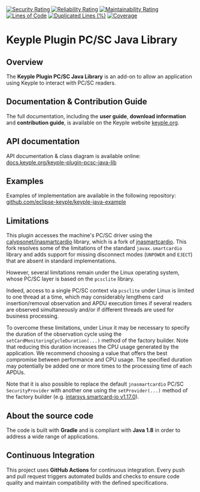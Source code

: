 [![Security Rating](https://sonarcloud.io/api/project_badges/measure?project=eclipse_keyple-plugin-pcsc-java-lib&metric=security_rating)](https://sonarcloud.io/summary/new_code?id=eclipse_keyple-plugin-pcsc-java-lib)
[![Reliability Rating](https://sonarcloud.io/api/project_badges/measure?project=eclipse_keyple-plugin-pcsc-java-lib&metric=reliability_rating)](https://sonarcloud.io/summary/new_code?id=eclipse_keyple-plugin-pcsc-java-lib)
[![Maintainability Rating](https://sonarcloud.io/api/project_badges/measure?project=eclipse_keyple-plugin-pcsc-java-lib&metric=sqale_rating)](https://sonarcloud.io/summary/new_code?id=eclipse_keyple-plugin-pcsc-java-lib)
[![Lines of Code](https://sonarcloud.io/api/project_badges/measure?project=eclipse_keyple-plugin-pcsc-java-lib&metric=ncloc)](https://sonarcloud.io/summary/new_code?id=eclipse_keyple-plugin-pcsc-java-lib)
[![Duplicated Lines (%)](https://sonarcloud.io/api/project_badges/measure?project=eclipse_keyple-plugin-pcsc-java-lib&metric=duplicated_lines_density)](https://sonarcloud.io/summary/new_code?id=eclipse_keyple-plugin-pcsc-java-lib)
[![Coverage](https://sonarcloud.io/api/project_badges/measure?project=eclipse_keyple-plugin-pcsc-java-lib&metric=coverage)](https://sonarcloud.io/summary/new_code?id=eclipse_keyple-plugin-pcsc-java-lib)

# Keyple Plugin PC/SC Java Library

## Overview

The **Keyple Plugin PC/SC Java Library** is an add-on to allow an application using Keyple to interact with PC/SC
readers.

## Documentation & Contribution Guide

The full documentation, including the **user guide**, **download information** and **contribution guide**, is available
on the Keyple website [keyple.org](https://keyple.org).

## API documentation

API documentation & class diagram is available online:
[docs.keyple.org/keyple-plugin-pcsc-java-lib](https://docs.keyple.org/keyple-plugin-pcsc-java-lib)

## Examples

Examples of implementation are available in the following repository:
[github.com/eclipse-keyple/keyple-java-example](https://github.com/eclipse-keyple/keyple-java-example)

## Limitations

This plugin accesses the machine's PC/SC driver using
the [calypsonet/jnasmartcardio](https://github.com/calypsonet/jnasmartcardio/) library, which is a fork of
[jnasmartcardio](https://github.com/jnasmartcardio/jnasmartcardio). This fork resolves some of the limitations of the standard `javax.smartcardio` library and adds 
support for missing disconnect modes (`UNPOWER` and `EJECT`) that are absent in standard implementations.

However, several limitations remain under the Linux operating system, whose PC/SC layer is based on the `pcsclite`
library.

Indeed, access to a single PC/SC context via `pcsclite` under Linux is limited to one thread at a time, which may
considerably lengthens card insertion/removal observation and APDU execution times if several readers are observed
simultaneously and/or if different threads are used for business processing.

To overcome these limitations, under Linux it may be necessary to specify the duration of the observation cycle using
the `setCardMonitoringCycleDuration(...)` method of the factory builder. Note that reducing this duration increases the
CPU usage generated by the application. We recommend choosing a value that offers the best compromise between
performance and CPU usage. The specified duration may potentially be added one or more times to the processing time of
each APDUs.

Note that it is also possible to replace the default `jnasmartcardio` PC/SC `SecurityProvider` with another one using
the `setProvider(...)` method of the factory builder (e.g.
[intarsys smartcard-io v1.17.0](https://github.com/intarsys/smartcard-io/tree/7948abfccb270a66621b0d98871b20ec1bc8a021)).

## About the source code

The code is built with **Gradle** and is compliant with **Java 1.8** in order to address a wide range of applications.

## Continuous Integration

This project uses **GitHub Actions** for continuous integration. Every push and pull request triggers automated builds
and checks to ensure code quality and maintain compatibility with the defined specifications.
